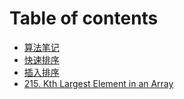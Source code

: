 # Table of contents

* [算法笔记](README.md)
* [快速排序](quicksort.md)
* [插入排序](cha-ru-pai-xu.md)
* [215. Kth Largest Element in an Array](215.-kth-largest-element-in-an-array.md)

